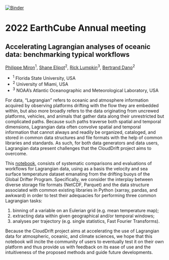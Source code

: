 [![Binder](https://mybinder.org/badge_logo.svg)](https://mybinder.org/v2/gh/Cloud-Drift/earthcube-meeting-2022/main?labpath=PM_05_Accelerating_Lagrangian_analyses_of_oceanic_data_benchmarking_typical_workflows.ipynb)

# 2022 EarthCube Annual meeting

## Accelerating Lagrangian analyses of oceanic data: benchmarking typical workflows

[Philippe Miron](https://github.com/philippemiron)<sup>1</sup>, [Shane Elipot](https://github.com/selipot)<sup>2</sup>, [Rick Lumpkin](https://github.com/RickLumpkin)<sup>3</sup>, [Bertrand Dano](https://github.com/bdano63)<sup>2</sup>

- <sup>1</sup> Florida State University, USA
- <sup>2</sup> University of Miami, USA
- <sup>3</sup> NOAA’s Atlantic Oceanographic and Meteorological Laboratory, USA

For data, “Lagrangian” refers to oceanic and atmosphere information acquired by observing platforms drifting with the flow they are embedded within, but also more broadly refers to the data originating from uncrewed platforms, vehicles, and animals that gather data along their unrestricted but complicated paths. Because such paths traverse both spatial and temporal dimensions, Lagrangian data often convolve spatial and temporal information that cannot always and readily be organized, cataloged, and stored in common data structures and file formats with the help of common libraries and standards. As such, for both data generators and data users, Lagrangian data present challenges that the CloudDrift project aims to overcome.

This [notebook](https://github.com/Cloud-Drift/earthcube-meeting-2022/blob/main/PM_05_Accelerating_Lagrangian_analyses_of_oceanic_data_benchmarking_typical_workflows.ipynb), consists of systematic comparisons and evaluations of workflows for Lagrangian data, using as a basis the velocity and sea surface temperature dataset emanating from the drifting buoys of the Global Drifter Program. Specifically, we consider the interplay between diverse storage file formats (NetCDF, Parquet) and the data structure associated with common existing libraries in Python (xarray, pandas, and awkward) in order to test their adequacies for performing three common Lagrangian tasks:
1. binning of a variable on an Eulerian grid (e.g. mean temperature map);
2. extracting data within given geographical and/or temporal windows;
3. analyses per trajectory (e.g. single statistics, Fast Fourier Transforms).

Because the CloudDrift project aims at accelerating the use of Lagrangian data for atmospheric, oceanic, and climate sciences, we hope that this notebook will incite the community of users to eventually test it on their own platform and thus provide us with feedback on its ease of use and the intuitiveness of the proposed methods and guide future developments.

